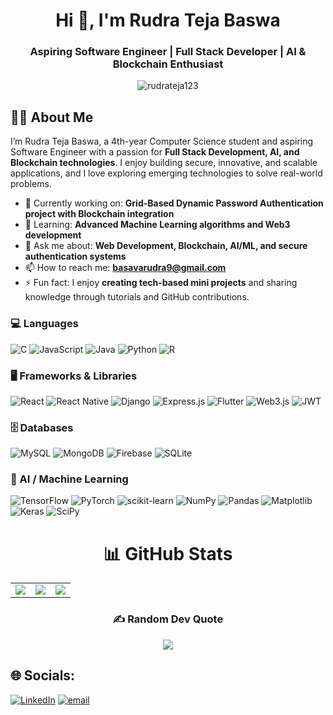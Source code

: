 <h1 align="center">Hi 👋, I'm Rudra Teja Baswa</h1>
<h3 align="center">Aspiring Software Engineer | Full Stack Developer | AI & Blockchain Enthusiast</h3>
<p align="center"> <img src="https://komarev.com/ghpvc/?username=rudrateja123&label=Profile%20views&color=0e75b6&style=flat" alt="rudrateja123" /> </p>

## 👨‍💻 About Me
I’m Rudra Teja Baswa, a 4th-year Computer Science student and aspiring Software Engineer with a passion for **Full Stack Development, AI, and Blockchain technologies**. I enjoy building secure, innovative, and scalable applications, and I love exploring emerging technologies to solve real-world problems.

- 🔭 Currently working on: **Grid-Based Dynamic Password Authentication project with Blockchain integration**
- 🌱 Learning: **Advanced Machine Learning algorithms and Web3 development**
- 💬 Ask me about: **Web Development, Blockchain, AI/ML, and secure authentication systems**
- 📫 How to reach me: **basavarudra9@gmail.com**
- ⚡ Fun fact: I enjoy **creating tech-based mini projects** and sharing knowledge through tutorials and GitHub contributions.






### 💻 Languages
![C](https://img.shields.io/badge/c-%2300599C.svg?style=for-the-badge&logo=c&logoColor=white) 
![JavaScript](https://img.shields.io/badge/javascript-%23323330.svg?style=for-the-badge&logo=javascript&logoColor=%23F7DF1E)
![Java](https://img.shields.io/badge/java-%23ED8B00.svg?style=for-the-badge&logo=openjdk&logoColor=white)
![Python](https://img.shields.io/badge/python-3670A0?style=for-the-badge&logo=python&logoColor=ffdd54)
![R](https://img.shields.io/badge/r-%23276DC3.svg?style=for-the-badge&logo=r&logoColor=white) 

### 🖥️ Frameworks & Libraries
![React](https://img.shields.io/badge/React-%2320232a.svg?style=for-the-badge&logo=react&logoColor=%2361DAFB)
![React Native](https://img.shields.io/badge/React_Native-%2320232a.svg?style=for-the-badge&logo=react&logoColor=%2361DAFB)
![Django](https://img.shields.io/badge/Django-%23092E20.svg?style=for-the-badge&logo=django&logoColor=white)
![Express.js](https://img.shields.io/badge/Express.js-%23404d59.svg?style=for-the-badge&logo=express&logoColor=%2361DAFB)
![Flutter](https://img.shields.io/badge/Flutter-%2302569B.svg?style=for-the-badge&logo=Flutter&logoColor=white)
![Web3.js](https://img.shields.io/badge/Web3.js-F16822?style=for-the-badge&logo=web3.js&logoColor=white)
![JWT](https://img.shields.io/badge/JWT-black?style=for-the-badge&logo=JSON%20web%20tokens)

### 🗄️ Databases
![MySQL](https://img.shields.io/badge/MySQL-4479A1.svg?style=for-the-badge&logo=mysql&logoColor=white)
![MongoDB](https://img.shields.io/badge/MongoDB-%234ea94b.svg?style=for-the-badge&logo=mongodb&logoColor=white)
![Firebase](https://img.shields.io/badge/Firebase-a08021?style=for-the-badge&logo=firebase&logoColor=ffcd34)
![SQLite](https://img.shields.io/badge/SQLite-%2307405e.svg?style=for-the-badge&logo=sqlite&logoColor=white)

### 🤖 AI / Machine Learning
![TensorFlow](https://img.shields.io/badge/TensorFlow-%23FF6F00.svg?style=for-the-badge&logo=TensorFlow&logoColor=white)
![PyTorch](https://img.shields.io/badge/PyTorch-%23EE4C2C.svg?style=for-the-badge&logo=PyTorch&logoColor=white)
![scikit-learn](https://img.shields.io/badge/scikit--learn-%23F7931E.svg?style=for-the-badge&logo=scikit-learn&logoColor=white)
![NumPy](https://img.shields.io/badge/NumPy-%23013243.svg?style=for-the-badge&logo=numpy&logoColor=white)
![Pandas](https://img.shields.io/badge/Pandas-%23150458.svg?style=for-the-badge&logo=pandas&logoColor=white)
![Matplotlib](https://img.shields.io/badge/Matplotlib-%23ffffff.svg?style=for-the-badge&logo=Matplotlib&logoColor=black)
![Keras](https://img.shields.io/badge/Keras-%23D00000.svg?style=for-the-badge&logo=Keras&logoColor=white)
![SciPy](https://img.shields.io/badge/SciPy-%230C55A5.svg?style=for-the-badge&logo=scipy&logoColor=white)



<div align="center">


# 📊 GitHub Stats
<table>
  <tr>
    <td><img src="https://github-readme-stats.vercel.app/api?username=Rudrateja123&theme=dark&hide_border=false&include_all_commits=true&count_private=false" /></td>
    <td><img src="https://nirzak-streak-stats.vercel.app/?user=Rudrateja123&theme=dark&hide_border=false" /></td>
    <td><img src="https://github-readme-stats.vercel.app/api/top-langs/?username=Rudrateja123&theme=dark&hide_border=false&include_all_commits=true&count_private=false&layout=compact" /></td>
  </tr>
</table>

</div>
<div align="center">



### ✍️ Random Dev Quote

![](https://quotes-github-readme.vercel.app/api?type=horizontal&theme=radical)

</div>

## 🌐 Socials:
[![LinkedIn](https://img.shields.io/badge/LinkedIn-%230077B5.svg?logo=linkedin&logoColor=white)](https://linkedin.com/in/rudra-teja-baswa-208227281)  [![email](https://img.shields.io/badge/Email-D14836?logo=gmail&logoColor=white)](mailto:basavarudra9@gmail.com) 

<!-- Proudly created with GPRM ( https://gprm.itsvg.in ) -->
